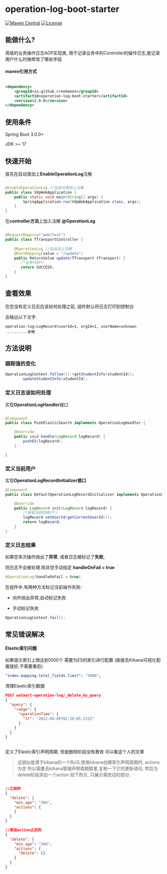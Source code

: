 # operation-log-boot-starter
[![Maven Central](https://maven-badges.herokuapp.com/maven-central/io.github.creekmoon/operation-log-boot-starter/badge.svg)](https://mvnrepository.com/artifact/io.github.creekmoon/operation-log-boot-starter)
[![License](http://img.shields.io/:license-apache-brightgreen.svg)](http://www.apache.org/licenses/LICENSE-2.0.html)

## 能做什么?  
简易的业务操作日志AOP实现类, 用于记录业务中的Controller的操作日志,能记录用户什么时候修改了哪些字段

#### maven引用方式

```xml

<dependency>
    <groupId>io.github.creekmoon</groupId>
    <artifactId>operation-log-boot-starter</artifactId>
    <version>2.0.0</version>
</dependency>
```

## 使用条件

Spring Boot 3.0.0+

JDK >= 17

## 快速开始

首先在启动类加上**EnableOperationLog**注解

```java

@EnableOperationLog //在启动类加上注解
public class VdpWebApplication {
    public static void main(String[] args) {
        SpringApplication.run(VdpWebApplication.class, args);
    }
} 
```

在**controller方法**上加入注解 **@OperationLog**

```java

@RequestMapping("web/test")
public class TTransportController {
    
    @OperationLog //在此加上注解
    @PostMapping(value = "/update")
    public ReturnValue update(TTransport tTransport) {
       /*业务代码*/
       return SUCCESS; 
    }
}

```

## 查看效果

在您没有定义日志应该如何处理之前, 组件默认将日志打印到控制台

会输出以下文字.
```text
operation-log:LogRecord(userId=1, orgId=1, userName=unknown  ..........省略
```

## 方法说明

### 跟踪值的变化

```java
OperationLogContext.follow(()->getStudentInfo(studentId));
        updateStudentInfo(studentId);
```


### 定义日志该如何处理

实现**OperationLogHandler**接口
```java

@Component
public class PushElasticSearch implements OperationLogHandler {

    @Override
    public void handle(LogRecord logRecord) {
        pushES(logRecord);
    }

}

```

### 定义当前用户

实现**OperationLogRecordInitializer接口**
```java
@Component
public class DefaultOperationLogRecordInitializer implements OperationLogRecordInitializer {

    @Override
    public LogRecord init(LogRecord logRecord) {
        /*获取当前的用户*/
        logRecord.setUserId(getCurrentUserId());
        return logRecord;
    }
}

```

### 定义日志结果

如果您本次操作抛出了**异常**, 或者日志被标记了**失败**,

则日志不会被处理.除非您手动指定 **handleOnFail = true**


```java
@OperationLog(handleOnFail = true)
```

在组件中,有两种方法标记当前操作失败:

- 向外抛出异常,自动标记失败

- 手动标记失败

```java
OperationLogContext.fail();
```


## 常见错误解决

#### Elastic索引问题
如果提示索引上限达到1000个 需要为ES的索引进行配置 (直接去Kibana可视化配置就好,不需要重启)
```yaml
"index.mapping.total_fields.limit": "5000",
```

清理Elastic索引数据

```json
POST walmart-operation-log/_delete_by_query
{
  "query": {
    "range": {
      "operationTime": {
        "lt": "2022-09-05T02:20:05.231Z"
      }
    }
  }
}



```

定义了Elastic索引声明周期, 但是删除阶段没有奏效 可以看这个人的文章

[这个人的文章]: https://blog.csdn.net/m0_60696455/article/details/119736496



> 这貌似是源于kibana的一个BUG,使用kibana创建索引声明周期时, actions为空
> 所以需要去kibana管理声明周期那里,复制一下它的更新语句, 然后为delete阶段添加一个action
> 如下所示, 只展示需改动的部分:

```json

//之前的
{
  "delete": {
    "min_age": "30d",
    "actions": {
    }
  }
}

//添加action之后的
{
  "delete": {
    "min_age": "30d",
    "actions": {
      "delete": {}
    }
  }
}

```